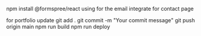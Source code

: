 npm install @formspree/react using for the email integrate for contact page
    

for portfolio update 
git add .
git commit -m "Your commit message"
git push origin main 
npm run build
npm run deploy